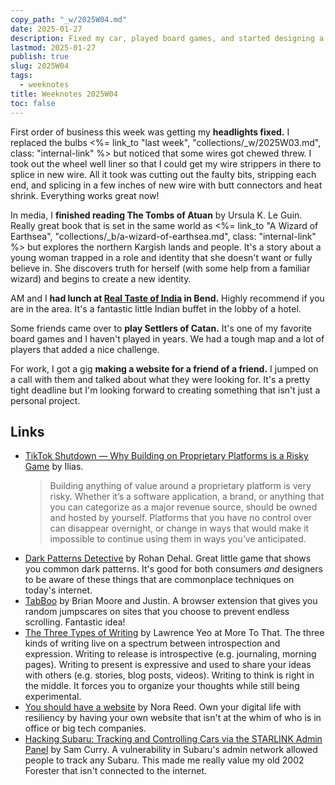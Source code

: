```yaml
---
copy_path: "_w/2025W04.md"
date: 2025-01-27
description: Fixed my car, played board games, and started designing a website. Weeknotes for the 4th week of the year 2025.
lastmod: 2025-01-27
publish: true
slug: 2025W04
tags:
  - weeknotes
title: Weeknotes 2025W04
toc: false
---
```


First order of business this week was getting my **headlights fixed.** I replaced the bulbs <%= link_to "last week", "collections/_w/2025W03.md", class: "internal-link" %> but noticed that some wires got chewed threw. I took out the wheel well liner so that I could get my wire strippers in there to splice in new wire. All it took was cutting out the faulty bits, stripping each end, and splicing in a few inches of new wire with butt connectors and heat shrink. Everything works great now!

In media, I **finished reading The Tombs of Atuan** by Ursula K. Le Guin. Really great book that is set in the same world as <%= link_to "A Wizard of Earthsea", "collections/_b/a-wizard-of-earthsea.md", class: "internal-link" %> but explores the northern Kargish lands and people. It's a story about a young woman trapped in a role and identity that she doesn't want or fully believe in. She discovers truth for herself (with some help from a familiar wizard) and begins to create a new identity.

AM and I **had lunch at [Real Taste of India](https://www.realtasteofindiabend.com/) in Bend.** Highly recommend if you are in the area. It's a fantastic little Indian buffet in the lobby of a hotel.

Some friends came over to **play Settlers of Catan.** It's one of my favorite board games and I haven't played in years. We had a tough map and a lot of players that added a nice challenge.

For work, I got a gig **making a website for a friend of a friend.** I jumped on a call with them and talked about what they were looking for. It's a pretty tight deadline but I'm looking forward to creating something that isn't just a personal project.

## Links

- [TikTok Shutdown — Why Building on Proprietary Platforms is a Risky Game](https://bouia.com/blog/technology/tiktok-shutdown-why-building-on-proprietary-platforms-is-a-risky-game/) by Ilias.
	> Building anything of value around a proprietary platform is very risky. Whether it’s a software application, a brand, or anything that you can categorize as a major revenue source, should be owned and hosted by yourself. Platforms that you have no control over can disappear overnight, or change in ways that would make it impossible to continue using them in ways you’ve anticipated.
- [Dark Patterns Detective](https://games.productartistry.com/games/dark-patterns) by Rohan Dehal. Great little game that shows you common dark patterns. It's good for both consumers _and_ designers to be aware of these things that are commonplace techniques on today's internet.
- [TabBoo](https://tabboo.xyz/) by Brian Moore and Justin. A browser extension that gives you random jumpscares on sites that you choose to prevent endless scrolling. Fantastic idea!
- [The Three Types of Writing](https://moretothat.com/the-three-types-of-writing/) by Lawrence Yeo at More To That. The three kinds of writing live on a spectrum between introspection and expression. Writing to release is introspective (e.g. journaling, morning pages). Writing to present is expressive and used to share your ideas with others (e.g. stories, blog posts, videos). Writing to think is right in the middle. It forces you to organize your thoughts while still being experimental.
- [You should have a website](https://nora.zone/manifesto.html) by Nora Reed. Own your digital life with resiliency by having your own website that isn't at the whim of who is in office or big tech companies.
- [Hacking Subaru: Tracking and Controlling Cars via the STARLINK Admin Panel](https://samcurry.net/hacking-subaru) by Sam Curry. A vulnerability in Subaru's admin network allowed people to track any Subaru. This made me really value my old 2002 Forester that isn't connected to the internet.
